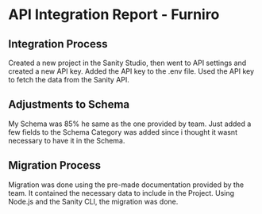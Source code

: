 # API Integration Report - Furniro

## Integration Process

Created a new project in the Sanity Studio, then went to API settings and created a new API key.
Added the API key to the .env file.
Used the API key to fetch the data from the Sanity API.

## Adjustments to Schema

My Schema was 85% he same as the one provided by team. Just added a few fields to the Schema
Category was added since i thought it wasnt necessary to have it in the Schema.

## Migration Process

Migration was done using the pre-made documentation provided by the team. It contained the necessary data to include in the Project. Using Node.js and the Sanity CLI, the migration was done.

